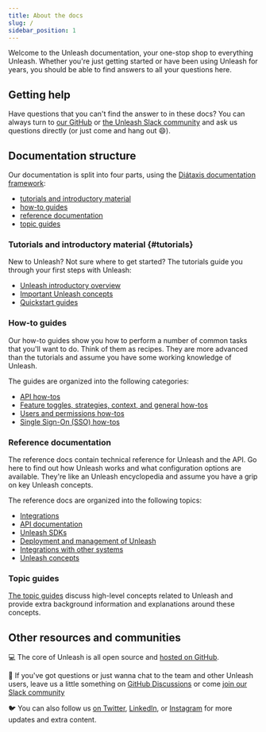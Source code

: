 ```yaml
---
title: About the docs
slug: /
sidebar_position: 1
---
```


Welcome to the Unleash documentation, your one-stop shop to everything Unleash. Whether you're just getting started or have been using Unleash for years, you should be able to find answers to all your questions here.

## Getting help

Have questions that you can't find the answer to in these docs? You can always turn to [our GitHub](https://github.com/orgs/Unleash/discussions) or [the Unleash Slack community](https://slack.unleash.run/) and ask us questions directly (or just come and hang out 😄).

## Documentation structure

Our documentation is split into four parts, using the [Diátaxis documentation framework](https://diataxis.fr/):

- [tutorials and introductory material](#tutorials)
- [how-to guides](#how-to-guides)
- [reference documentation](#reference-documentation)
- [topic guides](#topic-guides)

### Tutorials and introductory material {#tutorials}

New to Unleash? Not sure where to get started? The tutorials guide you through your first steps with Unleash:

- [Unleash introductory overview](./tutorials/unleash-overview.md)
- [Important Unleash concepts](./tutorials/important-concepts.md)
- [Quickstart guides](tutorials/quickstart.md)

### How-to guides

Our how-to guides show you how to perform a number of common tasks that you'll want to do. Think of them as recipes. They are more advanced than the tutorials and assume you have some working knowledge of Unleash.

The guides are organized into the following categories:

- [API how-tos](./how-to/api)
- [Feature toggles, strategies, context, and general how-tos](./how-to/misc)
- [Users and permissions how-tos](./how-to/users-and-permissions)
- [Single Sign-On (SSO) how-tos](./how-to/sso)

### Reference documentation

The reference docs contain technical reference for Unleash and the API. Go here to find out how Unleash works and what configuration options are available. They're like an Unleash encyclopedia and assume you have a grip on key Unleash concepts.

The reference docs are organized into the following topics:

- [Integrations](./reference/integrations/integrations.md)
- [API documentation](./reference/api/legacy/unleash/index.md)
- [Unleash SDKs](./reference/sdks/index.md)
- [Deployment and management of Unleash](./reference/deploy)
- [Integrations with other systems](./reference/integrations/integrations.md)
- [Unleash concepts](./reference/concepts)

### Topic guides

[The topic guides](/topics) discuss high-level concepts related to Unleash and provide extra background information and explanations around these concepts.

## Other resources and communities

💻 The core of Unleash is all open source and [hosted on GitHub](https://github.com/Unleash/unleash/ 'Unleash on GitHub').

💬 If you've got questions or just wanna chat to the team and other Unleash users, leave us a little something on [GitHub Discussions](https://github.com/orgs/Unleash/discussions) or come [join our Slack community](https://slack.unleash.run/)

🐦 You can also follow us [on Twitter](https://twitter.com/getunleash 'Unleash on Twitter'), [LinkedIn](https://www.linkedin.com/company/getunleash/ 'Unleash on LinkedIn'), or [Instagram](https://www.instagram.com/getunleash/ 'Unleash on Instagram') for more updates and extra content.
